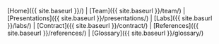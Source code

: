 <link rel="stylesheet" href="{{ '/assets/css/custom.css' | relative_url }}">


[Home]({{ site.baseurl }}/) | [Team]({{ site.baseurl }}/team/) | [Presentations]({{ site.baseurl }}/presentations/) | [Labs]({{ site.basurl }}/labs/) | [Contract]({{ site.baseurl }}/contract/) | [References]({{ site.baseurl }}/references/) | [Glossary]({{ site.baseurl }}/glossary/)